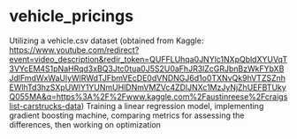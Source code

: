 # vehicle_pricings
Utilizing a vehicle.csv dataset (obtained from Kaggle: https://www.youtube.com/redirect?event=video_description&redir_token=QUFFLUhqa0JNYlc1NXpQbldXYUVqT3VYcEM4S1pNaHRqd3xBQ3Jtc0tua0J5S2U0aFhJR3lZcGRJbnBzWkFYbXBJdlFmdWxWaUlyWlRWdTJFbmVEcDE0dVNDNGJ6d1o0TXNvQk9hVTZSZnhEWlhTd3hzSXpUWlY1YUNmUHlDNmVMZVc4ZDlJNXc1MzJyNjZhUEFBTUkyQ055MA&q=https%3A%2F%2Fwww.kaggle.com%2Faustinreese%2Fcraigslist-carstrucks-data)
Training a linear regression model, implementing gradient boosting machine, comparing metrics for assessing the differences, then working on optimization
